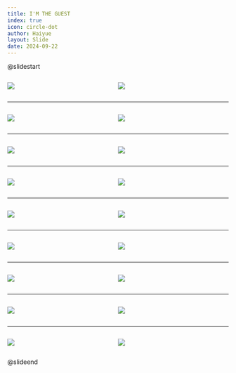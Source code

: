 ```yaml
---
title: I'M THE GUEST
index: true
icon: circle-dot
author: Haiyue
layout: Slide
date: 2024-09-22
---
```

 
@slidestart

<div style="display:flex">
<div style="flex:1">

![](https://raw.githubusercontent.com/yclord/reading/refs/heads/master/english/Level-L/I'M%20THE%20GUEST/001.webp)
</div>
<div style="flex:1">

![](https://raw.githubusercontent.com/yclord/reading/refs/heads/master/english/Level-L/I'M%20THE%20GUEST/002.webp)
</div>
</div>

---

<div style="display:flex">
<div style="flex:1">

![](https://raw.githubusercontent.com/yclord/reading/refs/heads/master/english/Level-L/I'M%20THE%20GUEST/003.webp)
</div>
<div style="flex:1">

![](https://raw.githubusercontent.com/yclord/reading/refs/heads/master/english/Level-L/I'M%20THE%20GUEST/004.webp)
</div>
</div>

---

<div style="display:flex">
<div style="flex:1">

![](https://raw.githubusercontent.com/yclord/reading/refs/heads/master/english/Level-L/I'M%20THE%20GUEST/005.webp)
</div>
<div style="flex:1">

![](https://raw.githubusercontent.com/yclord/reading/refs/heads/master/english/Level-L/I'M%20THE%20GUEST/006.webp)
</div>
</div>

---

<div style="display:flex">
<div style="flex:1">

![](https://raw.githubusercontent.com/yclord/reading/refs/heads/master/english/Level-L/I'M%20THE%20GUEST/007.webp)
</div>
<div style="flex:1">

![](https://raw.githubusercontent.com/yclord/reading/refs/heads/master/english/Level-L/I'M%20THE%20GUEST/008.webp)
</div>
</div>

---

<div style="display:flex">
<div style="flex:1">

![](https://raw.githubusercontent.com/yclord/reading/refs/heads/master/english/Level-L/I'M%20THE%20GUEST/009.webp)
</div>
<div style="flex:1">

![](https://raw.githubusercontent.com/yclord/reading/refs/heads/master/english/Level-L/I'M%20THE%20GUEST/010.webp)
</div>
</div>

---

<div style="display:flex">
<div style="flex:1">

![](https://raw.githubusercontent.com/yclord/reading/refs/heads/master/english/Level-L/I'M%20THE%20GUEST/011.webp)
</div>
<div style="flex:1">

![](https://raw.githubusercontent.com/yclord/reading/refs/heads/master/english/Level-L/I'M%20THE%20GUEST/012.webp)
</div>
</div>

---

<div style="display:flex">
<div style="flex:1">

![](https://raw.githubusercontent.com/yclord/reading/refs/heads/master/english/Level-L/I'M%20THE%20GUEST/013.webp)
</div>
<div style="flex:1">

![](https://raw.githubusercontent.com/yclord/reading/refs/heads/master/english/Level-L/I'M%20THE%20GUEST/014.webp)
</div>
</div>

---

<div style="display:flex">
<div style="flex:1">

![](https://raw.githubusercontent.com/yclord/reading/refs/heads/master/english/Level-L/I'M%20THE%20GUEST/015.webp)
</div>
<div style="flex:1">

![](https://raw.githubusercontent.com/yclord/reading/refs/heads/master/english/Level-L/I'M%20THE%20GUEST/016.webp)
</div>
</div>

---

<div style="display:flex">
<div style="flex:1">

![](https://raw.githubusercontent.com/yclord/reading/refs/heads/master/english/Level-L/I'M%20THE%20GUEST/017.webp)
</div>
<div style="flex:1">

![](https://raw.githubusercontent.com/yclord/reading/refs/heads/master/english/Level-L/I'M%20THE%20GUEST/018.webp)
</div>
</div>

@slideend